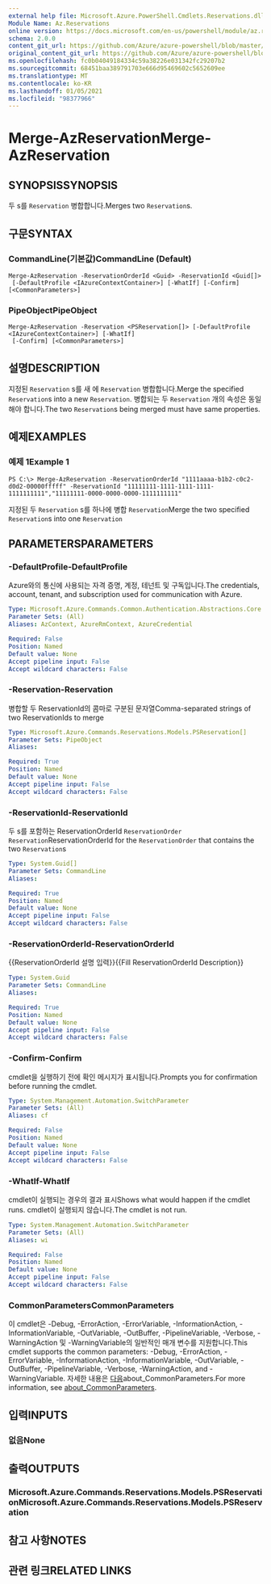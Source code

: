 ```yaml
---
external help file: Microsoft.Azure.PowerShell.Cmdlets.Reservations.dll-Help.xml
Module Name: Az.Reservations
online version: https://docs.microsoft.com/en-us/powershell/module/az.reservations/merge-azreservation
schema: 2.0.0
content_git_url: https://github.com/Azure/azure-powershell/blob/master/src/Reservations/Reservations/help/Merge-AzReservation.md
original_content_git_url: https://github.com/Azure/azure-powershell/blob/master/src/Reservations/Reservations/help/Merge-AzReservation.md
ms.openlocfilehash: fc0b04049184334c59a38226e031342fc29207b2
ms.sourcegitcommit: 68451baa389791703e666d95469602c5652609ee
ms.translationtype: MT
ms.contentlocale: ko-KR
ms.lasthandoff: 01/05/2021
ms.locfileid: "98377966"
---
```

# <span data-ttu-id="fe6c2-101">Merge-AzReservation</span><span class="sxs-lookup"><span data-stu-id="fe6c2-101">Merge-AzReservation</span></span>

## <span data-ttu-id="fe6c2-102">SYNOPSIS</span><span class="sxs-lookup"><span data-stu-id="fe6c2-102">SYNOPSIS</span></span>
<span data-ttu-id="fe6c2-103">두 s를 `Reservation` 병합합니다.</span><span class="sxs-lookup"><span data-stu-id="fe6c2-103">Merges two `Reservation`s.</span></span>

## <span data-ttu-id="fe6c2-104">구문</span><span class="sxs-lookup"><span data-stu-id="fe6c2-104">SYNTAX</span></span>

### <span data-ttu-id="fe6c2-105">CommandLine(기본값)</span><span class="sxs-lookup"><span data-stu-id="fe6c2-105">CommandLine (Default)</span></span>
```
Merge-AzReservation -ReservationOrderId <Guid> -ReservationId <Guid[]>
 [-DefaultProfile <IAzureContextContainer>] [-WhatIf] [-Confirm] [<CommonParameters>]
```

### <span data-ttu-id="fe6c2-106">PipeObject</span><span class="sxs-lookup"><span data-stu-id="fe6c2-106">PipeObject</span></span>
```
Merge-AzReservation -Reservation <PSReservation[]> [-DefaultProfile <IAzureContextContainer>] [-WhatIf]
 [-Confirm] [<CommonParameters>]
```

## <span data-ttu-id="fe6c2-107">설명</span><span class="sxs-lookup"><span data-stu-id="fe6c2-107">DESCRIPTION</span></span>
<span data-ttu-id="fe6c2-108">지정된 `Reservation` s를 새 에 `Reservation` 병합합니다.</span><span class="sxs-lookup"><span data-stu-id="fe6c2-108">Merge the specified `Reservation`s into a new `Reservation`.</span></span> <span data-ttu-id="fe6c2-109">병합되는 두 `Reservation` 개의 속성은 동일해야 합니다.</span><span class="sxs-lookup"><span data-stu-id="fe6c2-109">The two `Reservation`s being merged must have same properties.</span></span>

## <span data-ttu-id="fe6c2-110">예제</span><span class="sxs-lookup"><span data-stu-id="fe6c2-110">EXAMPLES</span></span>

### <span data-ttu-id="fe6c2-111">예제 1</span><span class="sxs-lookup"><span data-stu-id="fe6c2-111">Example 1</span></span>
```
PS C:\> Merge-AzReservation -ReservationOrderId "1111aaaa-b1b2-c0c2-d0d2-00000fffff" -ReservationId "11111111-1111-1111-1111-1111111111","11111111-0000-0000-0000-1111111111"
```

<span data-ttu-id="fe6c2-112">지정된 두 `Reservation` s를 하나에 병합 `Reservation`</span><span class="sxs-lookup"><span data-stu-id="fe6c2-112">Merge the two specified `Reservation`s into one `Reservation`</span></span>

## <span data-ttu-id="fe6c2-113">PARAMETERS</span><span class="sxs-lookup"><span data-stu-id="fe6c2-113">PARAMETERS</span></span>

### <span data-ttu-id="fe6c2-114">-DefaultProfile</span><span class="sxs-lookup"><span data-stu-id="fe6c2-114">-DefaultProfile</span></span>
<span data-ttu-id="fe6c2-115">Azure와의 통신에 사용되는 자격 증명, 계정, 테넌트 및 구독입니다.</span><span class="sxs-lookup"><span data-stu-id="fe6c2-115">The credentials, account, tenant, and subscription used for communication with Azure.</span></span>

```yaml
Type: Microsoft.Azure.Commands.Common.Authentication.Abstractions.Core.IAzureContextContainer
Parameter Sets: (All)
Aliases: AzContext, AzureRmContext, AzureCredential

Required: False
Position: Named
Default value: None
Accept pipeline input: False
Accept wildcard characters: False
```

### <span data-ttu-id="fe6c2-116">-Reservation</span><span class="sxs-lookup"><span data-stu-id="fe6c2-116">-Reservation</span></span>
<span data-ttu-id="fe6c2-117">병합할 두 ReservationId의 콤마로 구분된 문자열</span><span class="sxs-lookup"><span data-stu-id="fe6c2-117">Comma-separated strings of two ReservationIds to merge</span></span>

```yaml
Type: Microsoft.Azure.Commands.Reservations.Models.PSReservation[]
Parameter Sets: PipeObject
Aliases:

Required: True
Position: Named
Default value: None
Accept pipeline input: False
Accept wildcard characters: False
```

### <span data-ttu-id="fe6c2-118">-ReservationId</span><span class="sxs-lookup"><span data-stu-id="fe6c2-118">-ReservationId</span></span>
<span data-ttu-id="fe6c2-119">두 s를 포함하는 ReservationOrderId `ReservationOrder` `Reservation`</span><span class="sxs-lookup"><span data-stu-id="fe6c2-119">ReservationOrderId for the `ReservationOrder` that contains the two `Reservation`s</span></span>

```yaml
Type: System.Guid[]
Parameter Sets: CommandLine
Aliases:

Required: True
Position: Named
Default value: None
Accept pipeline input: False
Accept wildcard characters: False
```

### <span data-ttu-id="fe6c2-120">-ReservationOrderId</span><span class="sxs-lookup"><span data-stu-id="fe6c2-120">-ReservationOrderId</span></span>
<span data-ttu-id="fe6c2-121">{{ReservationOrderId 설명 입력}}</span><span class="sxs-lookup"><span data-stu-id="fe6c2-121">{{Fill ReservationOrderId Description}}</span></span>

```yaml
Type: System.Guid
Parameter Sets: CommandLine
Aliases:

Required: True
Position: Named
Default value: None
Accept pipeline input: False
Accept wildcard characters: False
```

### <span data-ttu-id="fe6c2-122">-Confirm</span><span class="sxs-lookup"><span data-stu-id="fe6c2-122">-Confirm</span></span>
<span data-ttu-id="fe6c2-123">cmdlet을 실행하기 전에 확인 메시지가 표시됩니다.</span><span class="sxs-lookup"><span data-stu-id="fe6c2-123">Prompts you for confirmation before running the cmdlet.</span></span>

```yaml
Type: System.Management.Automation.SwitchParameter
Parameter Sets: (All)
Aliases: cf

Required: False
Position: Named
Default value: None
Accept pipeline input: False
Accept wildcard characters: False
```

### <span data-ttu-id="fe6c2-124">-WhatIf</span><span class="sxs-lookup"><span data-stu-id="fe6c2-124">-WhatIf</span></span>
<span data-ttu-id="fe6c2-125">cmdlet이 실행되는 경우의 결과 표시</span><span class="sxs-lookup"><span data-stu-id="fe6c2-125">Shows what would happen if the cmdlet runs.</span></span> <span data-ttu-id="fe6c2-126">cmdlet이 실행되지 않습니다.</span><span class="sxs-lookup"><span data-stu-id="fe6c2-126">The cmdlet is not run.</span></span>

```yaml
Type: System.Management.Automation.SwitchParameter
Parameter Sets: (All)
Aliases: wi

Required: False
Position: Named
Default value: None
Accept pipeline input: False
Accept wildcard characters: False
```

### <span data-ttu-id="fe6c2-127">CommonParameters</span><span class="sxs-lookup"><span data-stu-id="fe6c2-127">CommonParameters</span></span>
<span data-ttu-id="fe6c2-128">이 cmdlet은 -Debug, -ErrorAction, -ErrorVariable, -InformationAction, -InformationVariable, -OutVariable, -OutBuffer, -PipelineVariable, -Verbose, -WarningAction 및 -WarningVariable의 일반적인 매개 변수를 지원합니다.</span><span class="sxs-lookup"><span data-stu-id="fe6c2-128">This cmdlet supports the common parameters: -Debug, -ErrorAction, -ErrorVariable, -InformationAction, -InformationVariable, -OutVariable, -OutBuffer, -PipelineVariable, -Verbose, -WarningAction, and -WarningVariable.</span></span> <span data-ttu-id="fe6c2-129">자세한 내용은 [다음](http://go.microsoft.com/fwlink/?LinkID=113216)about_CommonParameters.</span><span class="sxs-lookup"><span data-stu-id="fe6c2-129">For more information, see [about_CommonParameters](http://go.microsoft.com/fwlink/?LinkID=113216).</span></span>

## <span data-ttu-id="fe6c2-130">입력</span><span class="sxs-lookup"><span data-stu-id="fe6c2-130">INPUTS</span></span>

### <span data-ttu-id="fe6c2-131">없음</span><span class="sxs-lookup"><span data-stu-id="fe6c2-131">None</span></span>

## <span data-ttu-id="fe6c2-132">출력</span><span class="sxs-lookup"><span data-stu-id="fe6c2-132">OUTPUTS</span></span>

### <span data-ttu-id="fe6c2-133">Microsoft.Azure.Commands.Reservations.Models.PSReservation</span><span class="sxs-lookup"><span data-stu-id="fe6c2-133">Microsoft.Azure.Commands.Reservations.Models.PSReservation</span></span>

## <span data-ttu-id="fe6c2-134">참고 사항</span><span class="sxs-lookup"><span data-stu-id="fe6c2-134">NOTES</span></span>

## <span data-ttu-id="fe6c2-135">관련 링크</span><span class="sxs-lookup"><span data-stu-id="fe6c2-135">RELATED LINKS</span></span>
